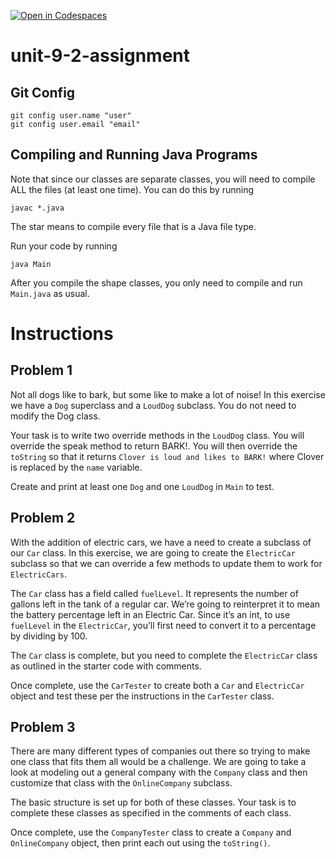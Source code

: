 [![Open in Codespaces](https://classroom.github.com/assets/launch-codespace-2972f46106e565e64193e422d61a12cf1da4916b45550586e14ef0a7c637dd04.svg)](https://classroom.github.com/open-in-codespaces?assignment_repo_id=18963599)
# unit-9-2-assignment

## Git Config
```
git config user.name "user"
git config user.email "email"
```

## Compiling and Running Java Programs
Note that since our classes are separate classes, you will need to compile ALL the files (at least one time).  You can do this by running
```
javac *.java
```
The star means to compile every file that is a Java file type.

Run your code by running
```
java Main
```

After you compile the shape classes, you only need to compile and run `Main.java` as usual.

# Instructions  

## Problem 1
Not all dogs like to bark, but some like to make a lot of noise! In this exercise we have a `Dog` superclass and a `LoudDog` subclass. You do not need to modify the Dog class.

Your task is to write two override methods in the `LoudDog` class. You will override the speak method to return BARK!. You will then override the `toString` so that it returns `Clover is loud and likes to BARK!` where Clover is replaced by the `name` variable.

Create and print at least one `Dog` and one `LoudDog` in `Main` to test.

## Problem 2
With the addition of electric cars, we have a need to create a subclass of our `Car` class. In this exercise, we are going to create the `ElectricCar` subclass so that we can override a few methods to update them to work for `ElectricCars`.

The `Car` class has a field called `fuelLevel`. It represents the number of gallons left in the tank of a regular car. We’re going to reinterpret it to mean the battery percentage left in an Electric Car. Since it’s an int, to use `fuelLevel` in the `ElectricCar`, you’ll first need to convert it to a percentage by dividing by 100.

The `Car` class is complete, but you need to complete the `ElectricCar` class as outlined in the starter code with comments.

Once complete, use the `CarTester` to create both a `Car` and `ElectricCar` object and test these per the instructions in the `CarTester` class.

## Problem 3
There are many different types of companies out there so trying to make one class that fits them all would be a challenge. We are going to take a look at modeling out a general company with the `Company` class and then customize that class with the `OnlineCompany` subclass.

The basic structure is set up for both of these classes. Your task is to complete these classes as specified in the comments of each class.

Once complete, use the `CompanyTester` class to create a `Company` and `OnlineCompany` object, then print each out using the `toString()`.
